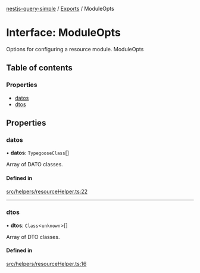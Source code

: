 [nestjs-query-simple](../README.md) / [Exports](../modules.md) / ModuleOpts

# Interface: ModuleOpts

Options for configuring a resource module.
 ModuleOpts

## Table of contents

### Properties

- [datos](ModuleOpts.md#datos)
- [dtos](ModuleOpts.md#dtos)

## Properties

### datos

• **datos**: `TypegooseClass`[]

Array of DATO classes.

#### Defined in

[src/helpers/resourceHelper.ts:22](https://github.com/choresh/nestjs-query-simple/blob/e803793/packages/nestjs-query-simple/src/helpers/resourceHelper.ts#L22)

___

### dtos

• **dtos**: `Class`\<`unknown`\>[]

Array of DTO classes.

#### Defined in

[src/helpers/resourceHelper.ts:16](https://github.com/choresh/nestjs-query-simple/blob/e803793/packages/nestjs-query-simple/src/helpers/resourceHelper.ts#L16)
